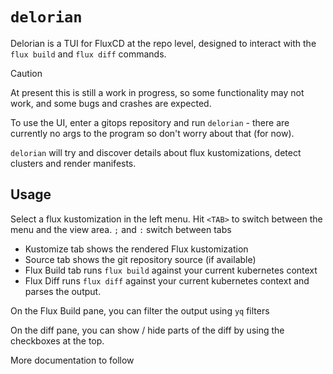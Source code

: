 # `delorian`

Delorian is a TUI for FluxCD at the repo level, designed to interact with the
`flux build` and `flux diff` commands.

> [!Caution]
> At present this is still a work in progress, so some functionality
> may not work, and some bugs and crashes are expected.

To use the UI, enter a gitops repository and run `delorian` - there are
currently no args to the program so don't worry about that (for now).

`delorian` will try and discover details about flux kustomizations, detect
clusters and render manifests.

## Usage

Select a flux kustomization in the left menu. Hit `<TAB>` to switch between
the menu and the view area. `;` and `:` switch between tabs

- Kustomize tab shows the rendered Flux kustomization
- Source tab shows the git repository source (if available)
- Flux Build tab runs `flux build` against your current kubernetes context
- Flux Diff runs `flux diff` against your current kubernetes context and
  parses the output.

On the Flux Build pane, you can filter the output using `yq` filters

On the diff pane, you can show / hide parts of the diff by using the
checkboxes at the top.

More documentation to follow

